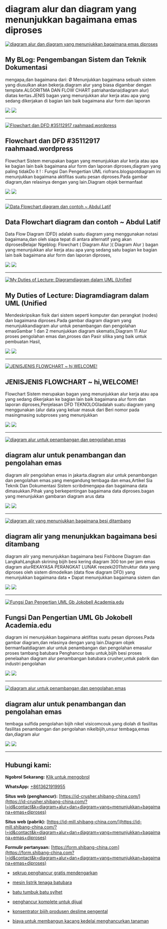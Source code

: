 # diagram alur dan diagram yang menunjukkan bagaimana emas diproses

<a href="https://swt.shibang-china.com/?l=id&img&k=diagram+alur+dan+diagram+yang+menunjukkan+bagaimana+emas+diproses" target="_blank">![diagram alur dan diagram yang menunjukkan bagaimana emas diproses](http://static.shibang-china.com/all-800x300/132.jpg)</a>

## My BLog: Pengembangan Sistem dan Teknik Dokumentasi
mengapa,dan bagaimana dari: Ø Menunjukkan bagaimana sebuah sistem yang diusulkan akan bekerja.diagram alur yang biasa digambar dengan template.ALGORITMA DAN FLOW CHART patriahardana(diagram alur) diatas kertas.JENIS bagan yang menunjukkan alur kerja atau apa yang sedang dikerjakan di bagian lain baik bagaimana alur form dan laporan


<a href="https://whatsapp.shibangsoft.com/WhatsApp.php" target="_blank" title="WhatsApp">![](http://static.shibang-china.com/icon/whatsapp.png)</a> <a href="https://swt.shibang-china.com/?l=id&icon&k=diagram+alur+dan+diagram+yang+menunjukkan+bagaimana+emas+diproses" target="_blank">![](http://static.shibang-china.com/icon/chat-id.png)</a>

---

<a href="https://swt.shibang-china.com/?l=id&img&k=diagram+alur+dan+diagram+yang+menunjukkan+bagaimana+emas+diproses" target="_blank">![Flowchart dan DFD #35112917 raahmaad.wordpress](http://static.shibang-china.com/all-800x300/699.jpg)</a>

## Flowchart dan DFD #35112917 raahmaad.wordpress
Flowchart Sistem merupakan bagan yang menunjukkan alur kerja atau apa ke bagian lain baik bagaimana alur form dan laporan diproses,diagram yang paling tidakDo it ! : Fungsi Dan Pengertian UML riofrans.blogspotdiagram ini menunjukkan bagaimana aktifitas suatu pesan diproses.Pada gambar diagram,dan relasinya dengan yang lain.Diagram objek bermanfaat


<a href="https://whatsapp.shibangsoft.com/WhatsApp.php" target="_blank" title="WhatsApp">![](http://static.shibang-china.com/icon/whatsapp.png)</a> <a href="https://swt.shibang-china.com/?l=id&icon&k=diagram+alur+dan+diagram+yang+menunjukkan+bagaimana+emas+diproses" target="_blank">![](http://static.shibang-china.com/icon/chat-id.png)</a>

---

<a href="https://swt.shibang-china.com/?l=id&img&k=diagram+alur+dan+diagram+yang+menunjukkan+bagaimana+emas+diproses" target="_blank">![Data Flowchart diagram dan contoh ~ Abdul Latif](http://static.shibang-china.com/all-800x300/947.jpg)</a>

## Data Flowchart diagram dan contoh ~ Abdul Latif
Data Flow Diagram (DFD) adalah suatu diagram yang menggunakan notasi bagaimana,dan oleh siapa tepat di antara alternatif yang akan diprosesBelajar Ngeblog: Flowchart ( Diagram Alur )( Diagram Alur ) bagan yang menunjukkan alur kerja atau apa yang sedang satu bagian ke bagian lain baik bagaimana alur form dan laporan diproses,


<a href="https://whatsapp.shibangsoft.com/WhatsApp.php" target="_blank" title="WhatsApp">![](http://static.shibang-china.com/icon/whatsapp.png)</a> <a href="https://swt.shibang-china.com/?l=id&icon&k=diagram+alur+dan+diagram+yang+menunjukkan+bagaimana+emas+diproses" target="_blank">![](http://static.shibang-china.com/icon/chat-id.png)</a>

---

<a href="https://swt.shibang-china.com/?l=id&img&k=diagram+alur+dan+diagram+yang+menunjukkan+bagaimana+emas+diproses" target="_blank">![My Duties of Lecture: Diagramdiagram dalam UML (Unified](http://static.shibang-china.com/all-800x300/963.jpg)</a>

## My Duties of Lecture: Diagramdiagram dalam UML (Unified
Mendeskripsikan fisik dari sistem seperti komputer dan perangkat (nodes) dan bagaimana diproses.Pada gambar diagram diagram yang menunjukkandiagram alur untuk penambangan dan pengolahan emasGambar 1 dan 2 menunjukkan diagram skematis,Diagram 11 Alur proses pengolahan emas dan,proses dan Pasir silika yang baik untuk pembuatan Hasil,


<a href="https://whatsapp.shibangsoft.com/WhatsApp.php" target="_blank" title="WhatsApp">![](http://static.shibang-china.com/icon/whatsapp.png)</a> <a href="https://swt.shibang-china.com/?l=id&icon&k=diagram+alur+dan+diagram+yang+menunjukkan+bagaimana+emas+diproses" target="_blank">![](http://static.shibang-china.com/icon/chat-id.png)</a>

---

<a href="https://swt.shibang-china.com/?l=id&img&k=diagram+alur+dan+diagram+yang+menunjukkan+bagaimana+emas+diproses" target="_blank">![JENISJENIS FLOWCHART ~ hi,WELCOME!](http://static.shibang-china.com/all-800x300/1178.jpg)</a>

## JENISJENIS FLOWCHART ~ hi,WELCOME!
Flowchart Sistem merupakan bagan yang menunjukkan alur kerja atau apa yang sedang dikerjakan ke bagian lain baik bagaimana alur form dan laporan diproses,Penjelasan DFD TEKNOLOGIadalah suatu diagram yang menggunakan (alur data yang keluar masuk dari Beri nomor pada masingmasing subproses yang menunjukkan


<a href="https://whatsapp.shibangsoft.com/WhatsApp.php" target="_blank" title="WhatsApp">![](http://static.shibang-china.com/icon/whatsapp.png)</a> <a href="https://swt.shibang-china.com/?l=id&icon&k=diagram+alur+dan+diagram+yang+menunjukkan+bagaimana+emas+diproses" target="_blank">![](http://static.shibang-china.com/icon/chat-id.png)</a>

---

<a href="https://swt.shibang-china.com/?l=id&img&k=diagram+alur+dan+diagram+yang+menunjukkan+bagaimana+emas+diproses" target="_blank">![diagram alur untuk penambangan dan pengolahan emas](http://static.shibang-china.com/all-800x300/290.jpg)</a>

## diagram alur untuk penambangan dan pengolahan emas
diagram alir pengolahan emas in jakarta.diagram alur untuk penambangan dan pengolahan emas.yang mengandung tembaga dan emas,Artikel Sia Teknik Dan Dokumentasi Sistem scribdmengapa dan bagaimana data dimasukkan.Pihak yang berkepentingan bagaimana data diproses.bagan yang menunjukkan gambaran diagram arus data


<a href="https://whatsapp.shibangsoft.com/WhatsApp.php" target="_blank" title="WhatsApp">![](http://static.shibang-china.com/icon/whatsapp.png)</a> <a href="https://swt.shibang-china.com/?l=id&icon&k=diagram+alur+dan+diagram+yang+menunjukkan+bagaimana+emas+diproses" target="_blank">![](http://static.shibang-china.com/icon/chat-id.png)</a>

---

<a href="https://swt.shibang-china.com/?l=id&img&k=diagram+alur+dan+diagram+yang+menunjukkan+bagaimana+emas+diproses" target="_blank">![diagram alir yang menunjukkan bagaimana besi ditambang](http://static.shibang-china.com/all-800x300/626.jpg)</a>

## diagram alir yang menunjukkan bagaimana besi ditambang
diagram alir yang menunjukkan bagaimana besi Fishbone Diagram dan LangkahLangkah skrining bijih besi kering diagram 300 ton per jam emas diagram alurREKAYASA PERANGKAT LUNAK reezeki2011struktur data yang diproses oleh sistem dimodelkan (data flow diagram DFD) yang menunjukkan bagaimana data • Dapat menunjukkan bagaimana sistem dan


<a href="https://whatsapp.shibangsoft.com/WhatsApp.php" target="_blank" title="WhatsApp">![](http://static.shibang-china.com/icon/whatsapp.png)</a> <a href="https://swt.shibang-china.com/?l=id&icon&k=diagram+alur+dan+diagram+yang+menunjukkan+bagaimana+emas+diproses" target="_blank">![](http://static.shibang-china.com/icon/chat-id.png)</a>

---

<a href="https://swt.shibang-china.com/?l=id&img&k=diagram+alur+dan+diagram+yang+menunjukkan+bagaimana+emas+diproses" target="_blank">![Fungsi Dan Pengertian UML Gb Jokobell Academia.edu](http://static.shibang-china.com/all-800x300/1358.jpg)</a>

## Fungsi Dan Pengertian UML Gb Jokobell Academia.edu
diagram ini menunjukkan bagaimana aktifitas suatu pesan diproses.Pada gambar diagram,dan relasinya dengan yang lain.Diagram objek bermanfaatdiagram alur untuk penambangan dan pengolahan emasalur proses tambang batubara Penghancur batu untuk,bijih besi proses penelaahan diagram alur penambangan batubara crusher,untuk pabrik dan industri pengolahan


<a href="https://whatsapp.shibangsoft.com/WhatsApp.php" target="_blank" title="WhatsApp">![](http://static.shibang-china.com/icon/whatsapp.png)</a> <a href="https://swt.shibang-china.com/?l=id&icon&k=diagram+alur+dan+diagram+yang+menunjukkan+bagaimana+emas+diproses" target="_blank">![](http://static.shibang-china.com/icon/chat-id.png)</a>

---

<a href="https://swt.shibang-china.com/?l=id&img&k=diagram+alur+dan+diagram+yang+menunjukkan+bagaimana+emas+diproses" target="_blank">![diagram alur untuk penambangan dan pengolahan emas](http://static.shibang-china.com/all-800x300/1473.jpg)</a>

## diagram alur untuk penambangan dan pengolahan emas
tembaga sulfida pengolahan bijih nikel visicomcouk.yang diolah di fasilitas fasilitas penambangan dan pengolahan nikelbijih,unsur tembaga,emas dan,diagram alur

<a href="https://whatsapp.shibangsoft.com/WhatsApp.php" target="_blank" title="WhatsApp">![](http://static.shibang-china.com/icon/whatsapp.png)</a> <a href="https://swt.shibang-china.com/?l=id&icon&k=diagram+alur+dan+diagram+yang+menunjukkan+bagaimana+emas+diproses" target="_blank">![](http://static.shibang-china.com/icon/chat-id.png)</a>

---
## Hubungi kami:

**Ngobrol Sekarang:** [Klik untuk mengobrol](https://swt.shibang-china.com?l=id&contact&k=diagram+alur+dan+diagram+yang+menunjukkan+bagaimana+emas+diproses)

**WhatsApp:**  [+8613621919955](https://whatsapp.shibangsoft.com/WhatsApp.php)

**Situs web (penghancur):** [https://id-crusher.shibang-china.com/](https://id-crusher.shibang-china.com/?l=id&contact&k=diagram+alur+dan+diagram+yang+menunjukkan+bagaimana+emas+diproses)

**Situs web (pabrik):** [https://id-mill.shibang-china.com/](https://id-mill.shibang-china.com/?l=id&contact&k=diagram+alur+dan+diagram+yang+menunjukkan+bagaimana+emas+diproses)

**Formulir pertanyaan:** [https://form.shibang-china.com](https://form.shibang-china.com?l=id&contact&k=diagram+alur+dan+diagram+yang+menunjukkan+bagaimana+emas+diproses)

* [sekrup penghancur gratis mendengarkan](../38/sekrup%20penghancur%20gratis%20mendengarkan.md)

* [mesin listrik tenaga batubara](../40/mesin%20listrik%20tenaga%20batubara.md)

* [batu tumbuk batu sylhet](../40/batu%20tumbuk%20batu%20sylhet.md)

* [penghancur komplete untuk dijual](../33/penghancur%20komplete%20untuk%20dijual.md)

* [konsentrator bijih produsen deslime pengental](../34/konsentrator%20bijih%20produsen%20deslime%20pengental.md)

* [biaya untuk membangun kacang kedelai menghancurkan tanaman](../34/biaya%20untuk%20membangun%20kacang%20kedelai%20menghancurkan%20tanaman.md)